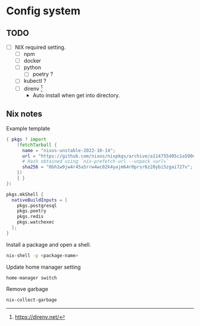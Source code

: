 # Config system



## TODO
- [ ] NIX required setting.
  - [ ] npm
  - [ ] docker
  - [ ] python
    - [ ] poetry ?
  - [ ] kubectl ? 
  - [ ] direnv [^1] 
    - Auto install when get into directory.

## Nix notes
Example template

```nix
{ pkgs ? import
    (fetchTarball {
      name = "nixos-unstable-2022-10-14";
      url = "https://github.com/nixos/nixpkgs/archive/a114755d05c1a590ece2e3ecff31e43e07334b5e.tar.gz";
      # Hash obtained using `nix-prefetch-url --unpack <url>`
      sha256 = "0bh1w9jw4r45a5rrw4wc02k4yajm64r0prsr6z20ybi5zgai727v";
    })
    { }
}:

pkgs.mkShell {
  nativeBuildInputs = [
    pkgs.postgresql
    pkgs.poetry
    pkgs.redis
    pkgs.watchexec
  ];
}
```

Install a package and open a shell.
```bash
nix-shell -p <package-name>
```

Update home manager setting
```
home-manager switch
```

Remove garbage
```bash
nix-collect-garbage
```


[^1]: https://direnv.net/
[^2]: https://nix.dev/
[^3]: https://nixos.org/manual/nix/stable/language/index.html
[^4]: https://nixos.org/guides/nix-pills/